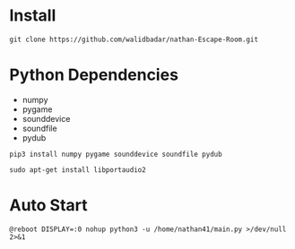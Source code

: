 <h1 id="dependencies">Install </h1>
<div class="snippet-clipboard-content notranslate position-relative overflow-auto" data-snippet-clipboard-copy-content="git clone https://github.com/walidbadar/nathan-Escape-Room.git"><pre class="notranslate"><code>git clone https://github.com/walidbadar/nathan-Escape-Room.git</code></pre></div>

<h1 id="dependencies">Python Dependencies</h1>
<ul>
<li>numpy</li>
<li>pygame</li>
<li>sounddevice</li>
<li>soundfile</li>
<li>pydub</li>
</ul>

<div class="snippet-clipboard-content notranslate position-relative overflow-auto" data-snippet-clipboard-copy-content="pip3 install numpy pygame sounddevice soundfile pydub"><pre class="notranslate"><code>pip3 install numpy pygame sounddevice soundfile pydub</code></pre></div>
<div class="snippet-clipboard-content notranslate position-relative overflow-auto" data-snippet-clipboard-copy-content="sudo apt-get install libportaudio2"><pre class="notranslate"><code>sudo apt-get install libportaudio2</code></pre></div>

<h1 id="dependencies">Auto Start</h1>
<div class="snippet-clipboard-content notranslate position-relative overflow-auto" data-snippet-clipboard-copy-content="@reboot DISPLAY=:0 nohup python3 -u /home/nathan41/main.py >/dev/null 2>&1"><pre class="notranslate"><code>@reboot DISPLAY=:0 nohup python3 -u /home/nathan41/main.py >/dev/null 2>&1</code></pre></div>

